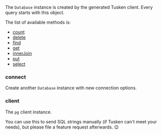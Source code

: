 The `Database` instance is created by the generated Tusken client. Every query starts with this object.

The list of available methods is:

- [count](/queries/count)
- [delete](/queries/delete)
- [find](/queries/find)
- [get](/queries/get)
- [innerJoin](/queries/innerJoin)
- [put](/queries/put)
- [select](/queries/select)

### connect

Create another `Database` instance with new connection options.

### client

The `pg` client instance.

You can use this to send SQL strings manually (if Tusken can't meet your needs), but please file a feature request afterwards. 😉
